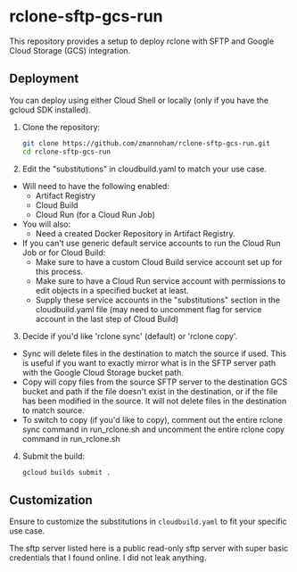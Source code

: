 # rclone-sftp-gcs-run

This repository provides a setup to deploy rclone with SFTP and Google Cloud Storage (GCS) integration.

## Deployment

You can deploy using either Cloud Shell or locally (only if you have the gcloud SDK installed).

1. Clone the repository:
    ```sh
    git clone https://github.com/zmannoham/rclone-sftp-gcs-run.git
    cd rclone-sftp-gcs-run
    ```

2. Edit the "substitutions" in cloudbuild.yaml to match your use case.
- Will need to have the following enabled:
  - Artifact Registry
  - Cloud Build
  - Cloud Run (for a Cloud Run Job)
- You will also:
  - Need a created Docker Repository in Artifact Registry.
- If you can't use generic default service accounts to run the Cloud Run Job or for Cloud Build:
  - Make sure to have a custom Cloud Build service account set up for this process.
  - Make sure to have a Cloud Run service account with permissions to edit objects in a specified bucket at least.
  - Supply these service accounts in the "substitutions" section in the cloudbuild.yaml file (may need to uncomment flag for service account in the last step of Cloud Build)

3. Decide if you'd like 'rclone sync' (default) or 'rclone copy'.
- Sync will delete files in the destination to match the source if used. This is useful if you want to exactly mirror what is in the SFTP server path with the Google Cloud Storage bucket path.
- Copy will copy files from the source SFTP server to the destination GCS bucket and path if the file doesn't exist in the destination, or if the file has been modified in the source. It will not delete files in the destination to match source.
- To switch to copy (if you'd like to copy), comment out the entire rclone sync command in run_rclone.sh and uncomment the entire rclone copy command in run_rclone.sh

4. Submit the build:
    ```sh
    gcloud builds submit .
    ```

## Customization

Ensure to customize the substitutions in `cloudbuild.yaml` to fit your specific use case.

The sftp server listed here is a public read-only sftp server with super basic credentials that I found online. I did not leak anything.

